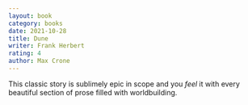 ```yaml
---
layout: book
category: books
date: 2021-10-28
title: Dune
writer: Frank Herbert
rating: 4
author: Max Crone
---
```


This classic story is sublimely epic in scope and you *feel* it with every beautiful section of prose filled with worldbuilding.

